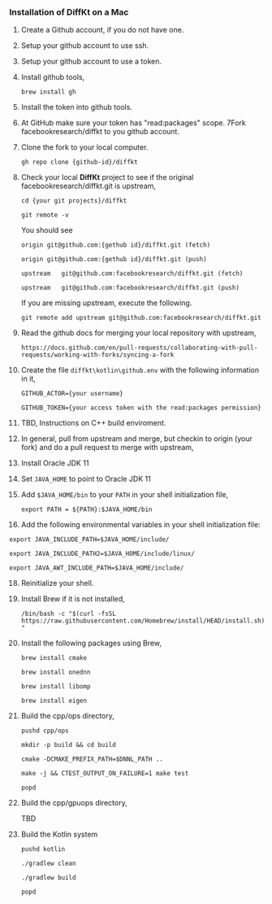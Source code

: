 ### Installation of **DiffKt** on a Mac

1. Create a Github account, if you do not have one.
2. Setup your github account to use ssh. 
3. Setup your github account to use a token.
4. Install github tools,

    `brew install gh`

5. Install the token into github tools.
6. At GitHub make sure your token has "read:packages" scope.
7Fork facebookresearch/diffkt to you github account. 
8. Clone the fork to your local computer.

    `gh repo clone {github-id}/diffkt`

9. Check your local **DiffKt** project to see if the original facebookresearch/diffkt.git is upstream,

    `cd {your git projects}/diffkt`

    `git remote -v`

    You should see

    `origin	git@github.com:{gethub id}/diffkt.git (fetch)`

    `origin	git@github.com:{gethub id}/diffkt.git (push)`

    `upstream	git@github.com:facebookresearch/diffkt.git (fetch)`

    `upstream	git@github.com:facebookresearch/diffkt.git (push)`

    If you are missing upstream, execute the following.

    `git remote add upstream git@github.com:facebookresearch/diffkt.git`

10. Read the github docs for merging your local repository with upstream,

    `https://docs.github.com/en/pull-requests/collaborating-with-pull-requests/working-with-forks/syncing-a-fork`

11. Create the file `diffkt\kotlin\github.env` with the following information in it,

    `GITHUB_ACTOR={your username}`

    `GITHUB_TOKEN={your access token with the read:packages permission}`

12. TBD, Instructions on C++ build enviroment.
13. In general, pull from upstream and merge, but checkin to origin (your fork) and do a pull request to merge with upstream,
14. Install Oracle JDK 11
15. Set `JAVA_HOME` to point to Oracle JDK 11
16. Add `$JAVA_HOME/bin` to your `PATH` in your shell initialization file,

    `export PATH = ${PATH}:$JAVA_HOME/bin`

17. Add the following environmental variables in your shell initialization file:

   `export JAVA_INCLUDE_PATH=$JAVA_HOME/include/`

   `export JAVA_INCLUDE_PATH2=$JAVA_HOME/include/linux/`

   `export JAVA_AWT_INCLUDE_PATH=$JAVA_HOME/include/`

18. Reinitialize your shell.
19. Install Brew if it is not installed,

    `/bin/bash -c "$(curl -fsSL https://raw.githubusercontent.com/Homebrew/install/HEAD/install.sh)"`

20. Install the following packages using Brew,

    `brew install cmake`

    `brew install onednn`

    `brew install libomp`

    `brew install eigen`

21. Build the cpp/ops directory,

    `pushd cpp/ops`

    `mkdir -p build && cd build`

    `cmake -DCMAKE_PREFIX_PATH=$DNNL_PATH ..`

    `make -j && CTEST_OUTPUT_ON_FAILURE=1 make test`

    `popd`

22. Build the cpp/gpuops directory,

    TBD

23. Build the Kotlin system

    `pushd kotlin`

    `./gradlew clean`

    `./gradlew build`

    `popd`